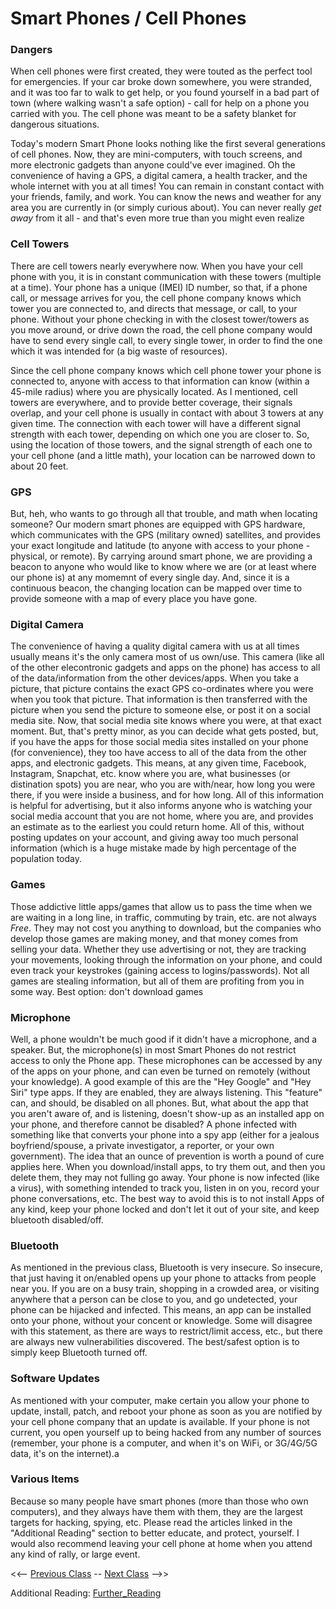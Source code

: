 # Smart Phones / Cell Phones

### Dangers 
When cell phones were first created, they were touted as the perfect tool for emergencies.  If your car broke down somewhere, you were stranded, and it was too far to walk to get help, or you found yourself in a bad part of town (where walking wasn't a safe option) - call for help on a phone you carried with you.  The cell phone was meant to be a safety blanket for dangerous situations.

Today's modern Smart Phone looks nothing like the first several generations of cell phones.  Now, they are mini-computers, with touch screens, and more electronic gadgets than anyone could've ever imagined.  Oh the convenience of having a GPS, a digital camera, a health tracker, and the whole internet with you at all times!  You can remain in constant contact with your friends, family, and work.  You can know the news and weather for any area you are currently in (or simply curious about).  You can never really *get away* from it all - and that's even more true than you might even realize

### Cell Towers
There are cell towers nearly everywhere now.  When you have your cell phone with you, it is in constant communication with these towers (multiple at a time).  Your phone has a unique (IMEI) ID number, so that, if a phone call, or message arrives for you, the cell phone company knows which tower you are connected to, and directs that message, or call, to your phone.  Without your phone checking in with the closest tower/towers as you move around, or drive down the road, the cell phone company would have to send every single call, to every single tower, in order to find the one which it was intended for (a big waste of resources).

Since the cell phone company knows which cell phone tower your phone is connected to, anyone with access to that information can know (within a 45-mile radius) where you are physically located.  As I mentioned, cell towers are everywhere, and to provide better coverage, their signals overlap, and your cell phone is usually in contact with about 3 towers at any given time.  The connection with each tower will have a different signal strength with each tower, depending on which one you are closer to.  So, using the location of those towers, and the signal strength of each one to your cell phone (and a little math), your location can be narrowed down to about 20 feet.

### GPS
But, heh, who wants to go through all that trouble, and math when locating someone?  Our modern smart phones are equipped with GPS hardware, which communicates with the GPS (military owned) satellites, and provides your exact longitude and latitude (to anyone with access to your phone - physical, or remote).  By carrying around smart phone, we are providing a beacon to anyone who would like to know where we are (or at least where our phone is) at any momemnt of every single day.  And, since it is a continuous beacon, the changing location can be mapped over time to provide someone with a map of every place you have gone.

### Digital Camera
The convenience of having a quality digital camera with us at all times usually means it's the only camera most of us own/use.  This camera (like all of the other elecontronic gadgets and apps on the phone) has access to all of the data/information from the other devices/apps.  When you take a picture, that picture contains the exact GPS co-ordinates where you were when you took that picture.  That information is then transferred with the picture when you send the picture to someone else, or post it on a social media site.  Now, that social media site knows where you were, at that exact moment.  But, that's pretty minor, as you can decide what gets posted, but, if you have the apps for those social media sites installed on your phone (for convenience), they too have access to all of the data from the other apps, and electronic gadgets.  This means, at any given time, Facebook, Instagram, Snapchat, etc. know where you are, what businesses (or distination spots) you are near, who you are with/near, how long you were there, if you were inside a business, and for how long.  All of this information is helpful for advertising, but it also informs anyone who is watching your social media account that you are not home, where you are, and provides an estimate as to the earliest you could return home.  All of this, without posting updates on your account, and giving away too much personal information (which is a huge mistake made by high percentage of the population today.

### Games
Those addictive little apps/games that allow us to pass the time when we are waiting in a long line, in traffic, commuting by train, etc. are not always *Free*.  They may not cost you anything to download, but the companies who develop those games are making money, and that money comes from selling your data.  Whether they use advertising or not, they are tracking your movements, looking through the information on your phone, and could even track your keystrokes (gaining access to logins/passwords).  Not all games are stealing information, but all of them are profiting from you in some way.  Best option: don't download games

### Microphone
Well, a phone wouldn't be much good if it didn't have a microphone, and a speaker.  But, the microphone(s) in most Smart Phones do not restrict access to only the Phone app.  These microphones can be accessed by any of the apps on your phone, and can even be turned on remotely (without your knowledge).  A good example of this are the "Hey Google" and "Hey Siri" type apps.  If they are enabled, they are always listening.  This "feature" can, and should, be disabled on all phones.  But, what about the app that you aren't aware of, and is listening, doesn't show-up as an installed app on your phone, and therefore cannot be disabled?  A phone infected with something like that converts your phone into a spy app (either for a jealous boyfriend/spouse, a private investigator, a reporter, or your own government).  The idea that an ounce of prevention is worth a pound of cure applies here.  When you download/install apps, to try them out, and then you delete them, they may not fulling go away.  Your phone is now infected (like a virus), with something intended to track you, listen in on you, record your phone conversations, etc.  The best way to avoid this is to not install Apps of any kind, keep your phone locked and don't let it out of your site, and keep bluetooth disabled/off.

### Bluetooth
As mentioned in the previous class, Bluetooth is very insecure.  So insecure, that just having it on/enabled opens up your phone to attacks from people near you.  If you are on a busy train, shopping in a crowded area, or visiting anywhere that a person can be close to you, and go undetected, your phone can be hijacked and infected.  This means, an app can be installed onto your phone, without your concent or knowledge.  Some will disagree with this statement, as there are ways to restrict/limit access, etc., but there are always new vulnerabilities discovered.  The best/safest option is to simply keep Bluetooth turned off.

### Software Updates
As mentioned with your computer, make certain you allow your phone to update, install, patch, and reboot your phone as soon as you are notified by your cell phone company that an update is available.  If your phone is not current, you open yourself up to being hacked from any number of sources (remember, your phone is a computer, and when it's on WiFi, or 3G/4G/5G data, it's on the internet).a

### Various Items
Because so many people have smart phones (more than those who own computers), and they always have them with them, they are the largest targets for hacking, spying, etc.  Please read the articles linked in the "Additional Reading" section to better educate, and protect, yourself.  I would also recommend leaving your cell phone at home when you attend any kind of rally, or large event.

<<-- [Previous Class](../Class6/README.md) -- [Next Class](../Class8/README.md) -->>

Additional Reading:
[Further_Reading](Further_reading.md)
